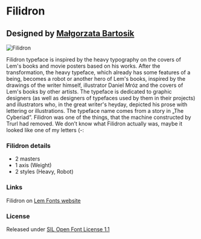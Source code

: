 # Filidron
## Designed by [Małgorzata Bartosik](https://www.instagram.com/malgorzatabartosik.design/)

![Filidron](https://lemfont.xyz/wp-content/uploads/2021/12/filidron_case2.png)

Filidron typeface is inspired by the heavy typography on the covers of Lem's books and movie posters based on his works. After the transformation, the heavy typeface, which already has some features of a being, becomes a robot or another hero of Lem's books, inspired by the drawings of the writer himself, illustrator Daniel Mróz and the covers of Lem's books by other artists. The typeface is dedicated to graphic designers (as well as designers of typefaces used by them in their projects) and illustrators who, in the great writer's heyday, depicted his prose with lettering or illustrations. The typeface name comes from a story in „The Cyberiad”. Filidron was one of the things, that the machine constructed by Trurl had removed. We don’t know what Filidron actually was, maybe it looked like one of my letters (-:

### Filidron details
- 2 masters
- 1 axis (Weight)
- 2 styles (Heavy, Robot)

### Links

Filidron on [Lem Fonts website](https://lemfont.xyz/filidron)

### License

Released under [SIL Open Font License 1.1](https://scripts.sil.org/cms/scripts/page.php?site_id=nrsi&id=ofl)
